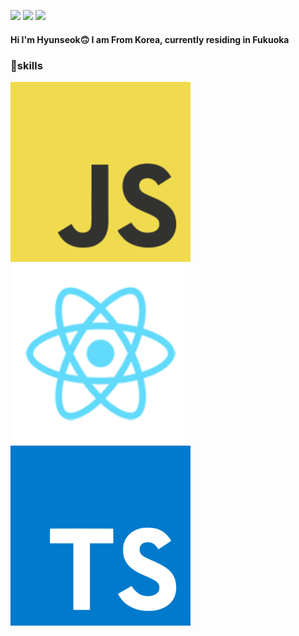 <a href="https://www.instagram.com/seokkku/"><img src="https://img.shields.io/badge/seokkku-E4405F?style=flat-square&logo=Instagram&logoColor=white"/></a>
<img src="https://img.shields.io/badge/ezdar2743@gmail.com-EA4335?style=flat-square&logo=Gmail&logoColor=white"/>
<a href="https://ameblo.jp/ezdar/entrylist.html"><img src="https://img.shields.io/badge/blog-09B3AF?style=flat-square&logo=Storyblok&logoColor=white"/></a>
<h4>Hi I'm Hyunseok🙃 I am From Korea, currently residing in Fukuoka</h4>
<h3>🔧skills</h3>
<img style="-webkit-user-select: none;margin: auto;background-color: hsl(0, 0%, 90%);transition: background-color 300ms;" src="https://raw.githubusercontent.com/github/explore/80688e429a7d4ef2fca1e82350fe8e3517d3494d/topics/javascript/javascript.png">
<img style="-webkit-user-select: none;margin: auto;background-color: hsl(0, 0%, 90%);transition: background-color 300ms;" src="https://raw.githubusercontent.com/github/explore/80688e429a7d4ef2fca1e82350fe8e3517d3494d/topics/react/react.png">
<img style="-webkit-user-select: none;margin: auto;background-color: hsl(0, 0%, 90%);transition: background-color 300ms;" src="https://raw.githubusercontent.com/github/explore/80688e429a7d4ef2fca1e82350fe8e3517d3494d/topics/typescript/typescript.png">


